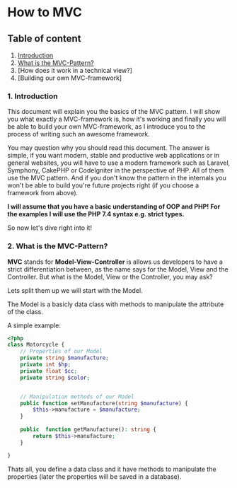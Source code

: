 How to MVC 
=====

## Table of content

1. [Introduction](#1-introduction)
2. [What is the MVC-Pattern?](#2-what-is-the-mvc-pattern)
3. [How does it work in a technical view?]
4. [Building our own MVC-framework]


### 1. Introduction

This document will explain you the basics of the MVC pattern.
I will show you what exactly a MVC-framework is, how it's working and finally
you will be able to build your own MVC-framework, as I introduce you to the process of
writing such an awesome framework.

You may question why you should read this document. The answer is simple,
if you want modern, stable and productive web applications or in general websites, you will have
to use a modern framework such as Laravel, Symphony, CakePHP or CodeIgniter in the perspective of PHP. All of them use
the MVC pattern. And if you don't know the pattern in the internals you won't be able to build
you're future projects right (if you choose a framework from above).

**I will assume that you have a basic understanding of OOP and PHP!
For the examples I will use the PHP 7.4 syntax e.g. strict types.**

So now let's dive right into it!



### 2. What is the MVC-Pattern?

**MVC** stands for **Model-View-Controller** is allows us developers to have a strict differentiation between, as the
name says for the Model, View and the Controller. But what is the Model, View or the Controller, you may ask?

Lets split them up we will start with the Model.

The Model is a basicly data class with methods to manipulate the attribute of the class.

A simple example:

```php
<?php
class Motorcycle {
    // Properties of our Model
    private string $manufacture;
    private int $hp;
    private float $cc;
    private string $color;


    // Manipulation methods of our Model
    public function setManufacture(string $manufacture) {
        $this->manufacture = $manufacture;    
    }
    
    public  function getManufacture(): string {
        return $this->manufacture;
    }

}
```

Thats all, you define a data class and it have methods to manipulate the properties (later the properties will be saved in a database).
